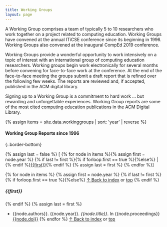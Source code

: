 ```yaml
---
title: Working Groups
layout: page
---
```


A Working Group comprises a team of typically 5 to 10 researchers who work together on a project related to computing education. Working Groups have convened at the annual ITiCSE conference since its
beginning in 1996. Working Groups also convened at the inaugural CompEd 2019 conference.

Working Groups provide a wonderful opportunity to work intensively on a topic of interest with an international group of computing education researchers. Working groups begin work electronically for several months before convening for face-to-face work at the conference. At the end of the face-to-face meeting the groups submit a draft report that is refined over the following few weeks. The reports are reviewed and, if accepted, published in the ACM digital library.

Signing up to a Working Group is a commitment to hard work ... but rewarding and unforgettable experiences. Working Group reports are some of the most cited computing education publications in the ACM Digital Library.

{% assign items = site.data.workinggroups | sort: 'year' | reverse %}


<a name="Index"></a>
#### Working Group Reports since 1996
{:.border-bottom}

{% assign last = false %}
[ {% for node in items %}{% assign first = node.year %} {% if last != first %}{% if forloop.first == true %}{%else%} &#124; {% endif %}[{{first}}](#{{first}}){% endif %} {% assign last = first %} {% endfor %}]


{% for node in items %}
{% assign first = node.year %}
{% if last != first %}
{% if forloop.first == true %}{%else%}
[↑ Back to index](#Index) or [top](#Top)
{% endif %}
<a name="{{first}}"></a>
##### {{first}}
{% endif %}
{% assign last = first %}
- {{node.authors}}. {{node.year}}. _{{node.title}}_. In {{node.proceedings}}\
[{{node.doi}}]({{node.doi}})
{% endfor %}
[↑ Back to index](#Index) or [top](#Top)


